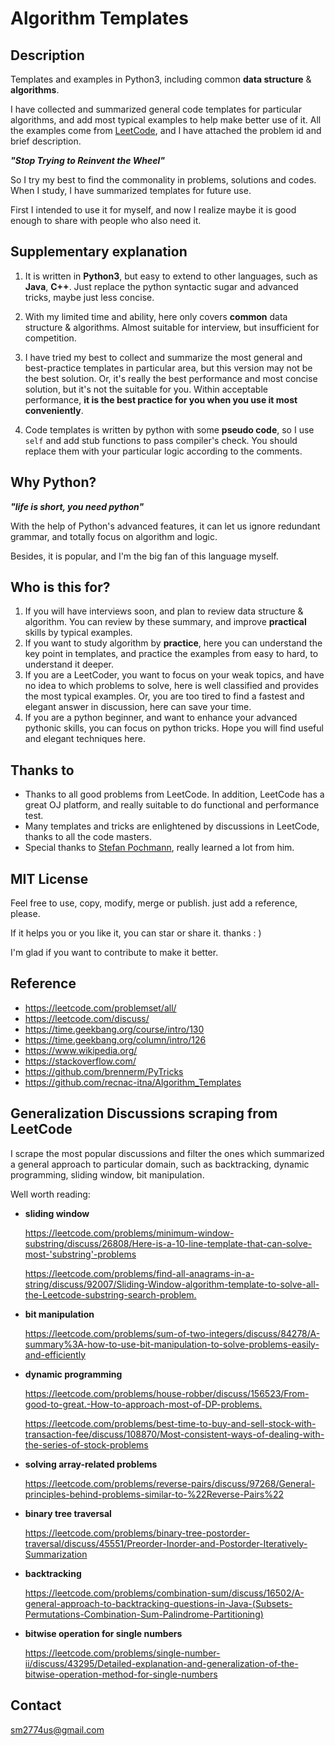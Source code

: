 # Algorithm Templates



## Description

Templates and examples in Python3, including common **data structure** & **algorithms**.

I have collected and summarized general code templates for particular algorithms, and add most typical examples to help make better use of it. All the examples come from [LeetCode](https://www.leetcode.com), and I have attached the problem id and brief description.



***"Stop Trying to Reinvent the Wheel"***

So I try my best to find the commonality in problems, solutions and codes. When I study, I have summarized templates for future use. 

First I intended to use it for myself, and now I realize maybe it is good enough to share with people who also need it.




## Supplementary explanation
1. It is written in **Python3**, but easy to extend to other languages, such as **Java**, **C++**. Just replace the python syntactic sugar and advanced tricks, maybe just less concise.

2. With my limited time and ability, here only covers **common** data structure & algorithms. Almost suitable for interview, but insufficient for competition.

3. I have tried my best to collect and summarize the most general and best-practice templates in particular area, but this version may not be the best solution. Or, it's really the best performance and most concise solution, but it's not the suitable for you. Within acceptable performance, **it is the best practice for you when you use it most conveniently**. 

4. Code templates is written by python with some **pseudo code**, so I use `self` and add stub functions to pass compiler's check. You should replace them with your particular logic according to the comments.



## Why Python?
***"life is short, you need python"***

With the help of Python's advanced features, it can let us ignore redundant grammar, and totally focus on algorithm and logic.

Besides, it is popular, and I'm the big fan of this language myself.




## Who is this for?
1. If you will have interviews soon, and plan to review data structure & algorithm. You can review by these summary, and improve **practical** skills by typical examples.
2. If you want to study algorithm by **practice**, here you can understand the key point in templates, and practice the examples from easy to hard, to understand it deeper.
3. If you are a LeetCoder, you want to focus on your weak topics, and have no idea to which problems to solve, here is well classified and provides the most typical examples. Or, you are too tired to find a fastest and elegant answer in discussion, here can save your time.
4. If you are a python beginner, and want to enhance your advanced pythonic skills, you can focus on python tricks. Hope you will find useful and elegant techniques here. 



## Thanks to
* Thanks to all good problems from LeetCode. In addition, LeetCode has a great OJ platform, and really suitable to do functional and performance test.
* Many templates and tricks are enlightened by discussions in LeetCode, thanks to all the code masters.
* Special thanks to [Stefan Pochmann](https://leetcode.com/stefanpochmann/), really learned a lot from him.



## MIT License

Feel free to use, copy, modify, merge or publish. just add a reference, please. 

If it helps you or you like it, you can star or share it. thanks : )

I'm glad if you want to contribute to make it better.




## Reference

* https://leetcode.com/problemset/all/
* https://leetcode.com/discuss/
* https://time.geekbang.org/course/intro/130
* https://time.geekbang.org/column/intro/126
* https://www.wikipedia.org/
* https://stackoverflow.com/
* https://github.com/brennerm/PyTricks
* https://github.com/recnac-itna/Algorithm_Templates



## Generalization Discussions scraping from LeetCode
I scrape the most popular discussions and filter the ones which summarized a general approach to particular domain, such as backtracking, dynamic programming, sliding window, bit manipulation. 

Well worth reading:

- **sliding window**

  <https://leetcode.com/problems/minimum-window-substring/discuss/26808/Here-is-a-10-line-template-that-can-solve-most-'substring'-problems>

  <https://leetcode.com/problems/find-all-anagrams-in-a-string/discuss/92007/Sliding-Window-algorithm-template-to-solve-all-the-Leetcode-substring-search-problem.>

- **bit manipulation**

  <https://leetcode.com/problems/sum-of-two-integers/discuss/84278/A-summary%3A-how-to-use-bit-manipulation-to-solve-problems-easily-and-efficiently>

- **dynamic programming**

  <https://leetcode.com/problems/house-robber/discuss/156523/From-good-to-great.-How-to-approach-most-of-DP-problems.>

  <https://leetcode.com/problems/best-time-to-buy-and-sell-stock-with-transaction-fee/discuss/108870/Most-consistent-ways-of-dealing-with-the-series-of-stock-problems>

- **solving array-related problems**

  <https://leetcode.com/problems/reverse-pairs/discuss/97268/General-principles-behind-problems-similar-to-%22Reverse-Pairs%22>

- **binary tree traversal**

  <https://leetcode.com/problems/binary-tree-postorder-traversal/discuss/45551/Preorder-Inorder-and-Postorder-Iteratively-Summarization>

- **backtracking**

  <https://leetcode.com/problems/combination-sum/discuss/16502/A-general-approach-to-backtracking-questions-in-Java-(Subsets-Permutations-Combination-Sum-Palindrome-Partitioning)>

- **bitwise operation for single numbers**

  <https://leetcode.com/problems/single-number-ii/discuss/43295/Detailed-explanation-and-generalization-of-the-bitwise-operation-method-for-single-numbers>



## Contact
sm2774us@gmail.com